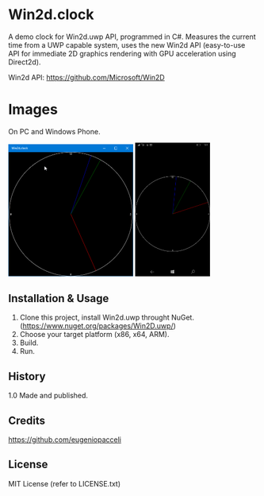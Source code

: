 # Win2d.clock

A demo clock for Win2d.uwp API, programmed in C#. Measures the current time from a UWP capable system, uses the new Win2d API (easy-to-use API for immediate 2D graphics rendering with GPU acceleration using Direct2d).

Win2d API: https://github.com/Microsoft/Win2D

# Images

<p>On PC and Windows Phone.</p>
<div>
<img src="https://raw.githubusercontent.com/eugeniopacceli/Win2d.clock/master/Win2d.clock/Assets/windows10pc.png" alt="Running on Windows 10 PC." width="50%" height="50%"/>
<img src="https://raw.githubusercontent.com/eugeniopacceli/Win2d.clock/master/Win2d.clock/Assets/windows10mobile.png" alt="Running on Windows 10 Mobile (Windows Phone)" width="30%" height="30%"/>
</div>

## Installation & Usage

1. Clone this project, install Win2d.uwp throught NuGet. (https://www.nuget.org/packages/Win2D.uwp/)
2. Choose your target platform (x86, x64, ARM).
3. Build.
4. Run.

## History

1.0 Made and published.

## Credits

https://github.com/eugeniopacceli

## License

MIT License (refer to LICENSE.txt)

